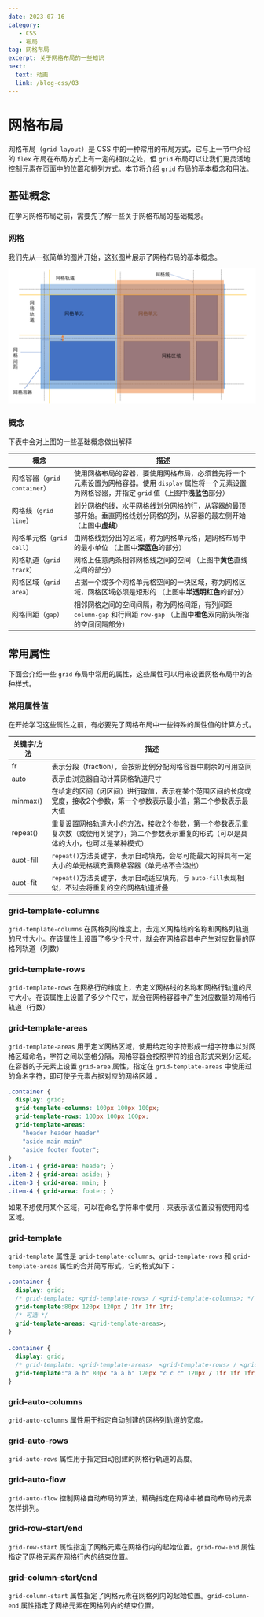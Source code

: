 ```yaml
---
date: 2023-07-16
category:
   - CSS
   - 布局
tag: 网格布局
excerpt: 关于网格布局的一些知识
next:
  text: 动画
  link: /blog-css/03
---
```


# 网格布局
网格布局（`grid layout`）是 CSS 中的一种常用的布局方式，它与上一节中介绍的 `flex` 布局在布局方式上有一定的相似之处，但 `grid` 布局可以让我们更灵活地控制元素在页面中的位置和排列方式。本节将介绍 `grid` 布局的基本概念和用法。

## 基础概念
在学习网格布局之前，需要先了解一些关于网格布局的基础概念。
### 网格
我们先从一张简单的图片开始，这张图片展示了网格布局的基本概念。
    
![grid](/assets/image/grid.png "grid 网格")

### 概念
下表中会对上图的一些基础概念做出解释

| 概念                         | 描述                                                                                                                                                        |
| ---------------------------- | ----------------------------------------------------------------------------------------------------------------------------------------------------------- |
| 网格容器（`grid container`） | 使用网格布局的容器，要使用网格布局，必须首先将一个元素设置为网格容器。使用 `display` 属性将一个元素设置为网格容器，并指定 `grid` 值（上图中**浅蓝色**部分） |
| 网格线（`grid line`）        | 划分网格的线，水平网格线划分网格的行，从容器的最顶部开始。垂直网格线划分网格的列，从容器的最左侧开始  （上图中**虚线**）                                    |
| 网格单元格（`grid cell`）    | 由网格线划分出的区域，称为网格单元格，是网格布局中的最小单位  （上图中**深蓝色**的部分）                                                                    |
| 网格轨道（`grid track`）     | 网格上任意两条相邻网格线之间的空间     （上图中**黄色**直线之间的部分）                                                                                     |
| 网格区域（`grid area`）      | 占据一个或多个网格单元格空间的一块区域，称为网格区域，网格区域必须是矩形的    （上图中**半透明红色**的部分）                                                |
| 网格间距（`gap`）            | 相邻网格之间的空间间隔，称为网格间距，有列间距 `column-gap` 和行间距 `row-gap`     （上图中**橙色**双向箭头所指的空间间隔部分）                             |

## 常用属性
下面会介绍一些 `grid` 布局中常用的属性，这些属性可以用来设置网格布局中的各种样式。

### 常用属性值     
在开始学习这些属性之前，有必要先了网格布局中一些特殊的属性值的计算方式。

| 关键字/方法 | 描述                                                                                                                                            |
| ----------- | ----------------------------------------------------------------------------------------------------------------------------------------------- |
| fr          | 表示分段（fraction），会按照比例分配网格容器中剩余的可用空间                                                                                    |
| auto        | 表示由浏览器自动计算网格轨道尺寸                                                                                                                |
| minmax()    | 在给定的区间（闭区间）进行取值，表示在某个范围区间的长度或宽度，接收2个参数，第一个参数表示最小值，第二个参数表示最大值                         |
| repeat()    | 重复设置网格轨道大小的方法，接收2个参数，第一个参数表示重复次数（或使用关键字），第二个参数表示重复的形式（可以是具体的大小，也可以是某种模式） |
| auot-fill   | `repeat()`方法关键字，表示自动填充，会尽可能最大的将具有一定大小的单元格填充满网格容器（单元格不会溢出）                                        |
| auot-fit    | `repeat()`方法关键字，表示自动适应填充，与 `auto-fill`表现相似，不过会将重复的空的网格轨道折叠                                                  |



### grid-template-columns
`grid-template-columns` 在网格列的维度上，去定义网格线的名称和网格列轨道的尺寸大小。在该属性上设置了多少个尺寸，就会在网格容器中产生对应数量的网格列轨道（列数）

<Mgrid prop="grid-template-columns"></Mgrid>

### grid-template-rows
`grid-template-rows` 在网格行的维度上，去定义网格线的名称和网格行轨道的尺寸大小。在该属性上设置了多少个尺寸，就会在网格容器中产生对应数量的网格行轨道（行数）

<Mgrid prop="grid-template-rows"></Mgrid>

### grid-template-areas
`grid-template-areas` 用于定义网格区域，使用给定的字符形成一组字符串以对网格区域命名，字符之间以空格分隔，网格容器会按照字符的组合形式来划分区域。
在容器的子元素上设置 `grid-area` 属性，指定在 `grid-template-areas` 中使用过的命名字符，即可使子元素占据对应的网格区域 。

```css
.container {
  display: grid;
  grid-template-columns: 100px 100px 100px;
  grid-template-rows: 100px 100px 100px;
  grid-template-areas: 
    "header header header"
    "aside main main"
    "aside footer footer";
}
.item-1 { grid-area: header; }
.item-2 { grid-area: aside; }
.item-3 { grid-area: main; }
.item-4 { grid-area: footer; }
```

<Mgrid prop="grid-template-areas"></Mgrid>

如果不想使用某个区域，可以在命名字符串中使用 `.` 来表示该位置没有使用网格区域。

### grid-template 
`grid-template` 属性是 `grid-template-columns`、`grid-template-rows` 和 `grid-template-areas` 属性的合并简写形式，它的格式如下：
```css
.container {
  display: grid;
  /* grid-template: <grid-template-rows> / <grid-template-columns>; */
  grid-template:80px 120px 120px / 1fr 1fr 1fr;
  /* 可选 */
  grid-template-areas: <grid-template-areas>; 
}

.container {
  display: grid;
  /* grid-template: <grid-template-areas>  <grid-template-rows> / <grid-template-columns>; */
  grid-template:"a a b" 80px "a a b" 120px "c c c" 120px / 1fr 1fr 1fr;
}
```
### grid-auto-columns
`grid-auto-columns` 属性用于指定自动创建的网格列轨道的宽度。

<Mgrid prop="grid-auto-columns"></Mgrid>

### grid-auto-rows
`grid-auto-rows` 属性用于指定自动创建的网格行轨道的高度。

<Mgrid prop="grid-auto-rows"></Mgrid>

### grid-auto-flow
`grid-auto-flow` 控制网格自动布局的算法，精确指定在网格中被自动布局的元素怎样排列。

<Mgrid prop="grid-auto-flow"></Mgrid>

### grid-row-start/end
`grid-row-start` 属性指定了网格元素在网格行内的起始位置。`grid-row-end` 属性指定了网格元素在网格行内的结束位置。

<Mgrid :prop="['grid-row-start','grid-row-end']"></Mgrid>

### grid-column-start/end
`grid-column-start` 属性指定了网格元素在网格列内的起始位置。`grid-column-end` 属性指定了网格元素在网格列内的结束位置。

<Mgrid :prop="['grid-column-start','grid-column-end']"></Mgrid>


